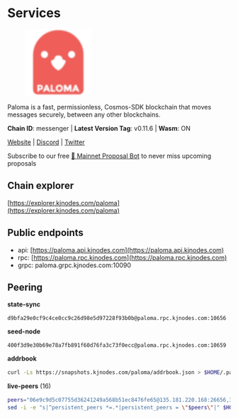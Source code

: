 # Services

<figure><img src="https://raw.githubusercontent.com/kj89/cosmos-images/main/logos/paloma.png" width="150" alt=""><figcaption></figcaption></figure>

Paloma is a fast, permissionless, Cosmos-SDK blockchain that  moves messages securely, between any other blockchains.

**Chain ID**: messenger | **Latest Version Tag**: v0.11.6 | **Wasm**: ON

[Website](https://www.palomachain.com) | [Discord](https://discord.gg/tKVFpfdSw4) | [Twitter](https://twitter.com/paloma_chain)



Subscribe to our free [🤖 Mainnet Proposal Bot](https://t.me/kjnodes_proposal_bot) to never miss upcoming proposals


## Chain explorer
[https://explorer.kjnodes.com/paloma](https://explorer.kjnodes.com/paloma)

## Public endpoints

* api: [https://paloma.api.kjnodes.com](https://paloma.api.kjnodes.com)
* rpc: [https://paloma.rpc.kjnodes.com](https://paloma.rpc.kjnodes.com)
* grpc: paloma.grpc.kjnodes.com:10090

## Peering

**state-sync**

```text
d9bfa29e0cf9c4ce0cc9c26d98e5d97228f93b0b@paloma.rpc.kjnodes.com:10656
```

**seed-node**

```text
400f3d9e30b69e78a7fb891f60d76fa3c73f0ecc@paloma.rpc.kjnodes.com:10659
```

**addrbook**
```bash
curl -Ls https://snapshots.kjnodes.com/paloma/addrbook.json > $HOME/.paloma/config/addrbook.json
```

**live-peers** (16)
```bash
peers="06e9c9d5c07755d36241249a568b51ec8476fe65@135.181.220.168:26656,317141e329bc214a76ba92201f6818574ebe5323@135.181.114.98:36656,08c242d4505c5db223647069fdc0acb6e90079aa@65.109.106.214:26656,19165f3248f358ded53c3f51cf97a22123560b86@65.109.69.154:38656,8af8dfa817359036f55f6793b0ed4bcce8884027@85.14.245.70:26656,b244dfc19293103040d4bdad359534d0990a9070@45.140.185.181:26656,cb8a1e9e12ac06dbd565311137f6c93d66fd96f8@104.167.221.18:26656,41a47bae18f81c1f626e4b238221b77e274424d7@45.33.65.223:26656,b92c94f00b46500a5ff8920acd438c0873c2f9da@50.116.13.101:26656,9581fadb9a32f2af89d575bb0f2661b9bb216d41@46.4.23.108:26656,f4c43099e04b721c54a454dad85f61da49be90bc@65.108.199.222:28656,87b4221770495e66e772a53bbea92a15aff288c2@144.126.158.0:26656,ab6875bd52d6493f39612eb5dff57ced1e3a5ad6@95.217.229.18:10656,d9bfa29e0cf9c4ce0cc9c26d98e5d97228f93b0b@65.109.88.38:10656,942951ad44b974098db48432455f135a653edbb1@65.21.230.230:31656,ef1cd7da8319351b51ec930924929d03a5b76dc3@65.108.225.57:26656"
sed -i -e "s|^persistent_peers *=.*|persistent_peers = \"$peers\"|" $HOME/.paloma/config/config.toml
```
